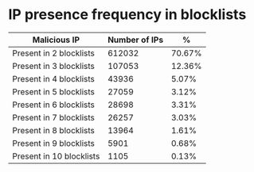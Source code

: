 # IP presence frequency in blocklists
| Malicious IP | Number of IPs | % |
|----|----|----|
| Present in 2 blocklists | 612032 | 70.67% |
| Present in 3 blocklists | 107053 | 12.36% |
| Present in 4 blocklists | 43936 | 5.07% |
| Present in 5 blocklists | 27059 | 3.12% |
| Present in 6 blocklists | 28698 | 3.31% |
| Present in 7 blocklists | 26257 | 3.03% |
| Present in 8 blocklists | 13964 | 1.61% |
| Present in 9 blocklists | 5901 | 0.68% |
| Present in 10 blocklists | 1105 | 0.13% |
